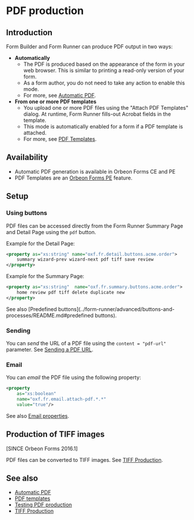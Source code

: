 # PDF production

## Introduction

Form Builder and Form Runner can produce PDF output in two ways:

- __Automatically__
    - The PDF is produced based on the appearance of the form in your web browser. This is similar to printing a read-only version of your form.
    - As a form author, you do not need to take any action to enable this mode.
    - For more, see [Automatic PDF](pdf-automatic.md).
- __From one or more PDF templates__
    - You upload one or more PDF files using the "Attach PDF Templates" dialog. At runtime, Form Runner fills-out Acrobat fields in the template.
    - This mode is automatically enabled for a form if a PDF template is attached.
    - For more, see [PDF Templates](pdf-templates.md).

## Availability

- Automatic PDF generation is available in Orbeon Forms CE and PE
- PDF Templates are an [Orbeon Forms PE](https://www.orbeon.com/download) feature.

## Setup

### Using buttons

PDF files can be accessed directly from the Form Runner Summary Page and Detail Page using the `pdf` button.

Example for the Detail Page:

```xml
<property as="xs:string" name="oxf.fr.detail.buttons.acme.order">
    summary wizard-prev wizard-next pdf tiff save review
</property>
```

Example for the Summary Page:

```xml
<property as="xs:string"  name="oxf.fr.summary.buttons.acme.order">
    home review pdf tiff delete duplicate new
</property>
```

See also [Predefined buttons](../form-runner/advanced/buttons-and-processes/README.md#predefined buttons).

### Sending

You can *send* the URL of a PDF file using the `content = "pdf-url"` parameter. See [Sending a PDF URL](../form-runner/advanced/buttons-and-processes/actions-form-runner.md#sending-a-pdf-url).

### Email

You can *email* the PDF file using the following property:

```xml
<property
    as="xs:boolean"
    name="oxf.fr.email.attach-pdf.*.*"
    value="true"/>
```

See also [Email properties](../configuration/properties/form-runner.md#email-settings).

## Production of TIFF images

[SINCE Orbeon Forms 2016.1]

PDF files can be converted to TIFF images. See [TIFF Production](../form-runner/feature/tiff-production.md).

## See also

- [Automatic PDF](pdf-automatic.md)
- [PDF templates](pdf-templates.md)
- [Testing PDF production](pdf-test.md)
- [TIFF Production](/form-runner/feature/tiff-production.md)